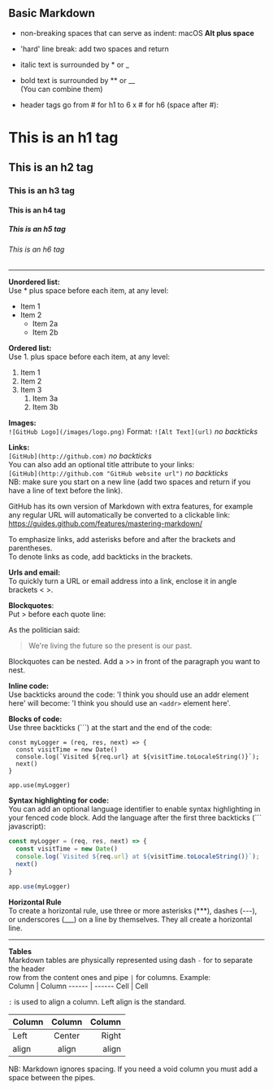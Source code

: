 ## Basic Markdown

* non-breaking spaces that can serve as indent: macOS **Alt plus space**
* 'hard' line break: add two spaces and return
* italic text is surrounded by * or _
* bold text is surrounded by ** or __  
(You can combine them)

* header tags go from # for h1 to 6 x # for h6 (space after #):

# This is an h1 tag
## This is an h2 tag
### This is an h3 tag
#### This is an h4 tag
##### This is an h5 tag
###### This is an h6 tag
------

**Unordered list:**  
Use * plus space before each item, at any level:
* Item 1
* Item 2
  * Item 2a
  * Item 2b

**Ordered list:**  
Use 1. plus space before each item, at any level:
1. Item 1
1. Item 2
1. Item 3
   1. Item 3a
   1. Item 3b

**Images:**  
`![GitHub Logo](/images/logo.png)`
Format: `![Alt Text](url)`  *no backticks*

**Links:**  
`[GitHub](http://github.com)`  *no backticks*  
You can also add an optional title attribute to your links:  
`[GitHub](http://github.com "GitHub website url")`  *no backticks*  
NB: make sure you start on a new line (add two spaces and return if you have a line of text before the link).

GitHub has its own version of Markdown with extra features, for example  
any regular URL will automatically be converted to a clickable link:  
https://guides.github.com/features/mastering-markdown/

To emphasize links, add asterisks before and after the brackets and parentheses.  
To denote links as code, add backticks in the brackets.

**Urls and email:**  
To quickly turn a URL or email address into a link, enclose it in angle  
brackets < >.

**Blockquotes**:  
Put > before each quote line:

As the politician said:

> We're living the future so
> the present is our past.

Blockquotes can be nested. Add a >> in front of the paragraph you want to nest.

**Inline code:**  
Use backticks around the code: 'I think you should use an addr element here' will become:  'I think you should use an `<addr>` element here'.

**Blocks of code:**  
Use three backticks (```) at the start and the end of the code:  
```
const myLogger = (req, res, next) => {
  const visitTime = new Date()
  console.log(`Visited ${req.url} at ${visitTime.toLocaleString()}`);
  next()
}

app.use(myLogger)
```

**Syntax highlighting for code:**  
You can add an optional language identifier to enable syntax highlighting in your fenced code block. Add the language after the first three backticks (``` javascript):

``` javascript
const myLogger = (req, res, next) => {
  const visitTime = new Date()
  console.log(`Visited ${req.url} at ${visitTime.toLocaleString()}`);
  next()
}

app.use(myLogger)
```

**Horizontal Rule**  
To create a horizontal rule, use three or more asterisks (***), dashes (---),  
or underscores (___) on a line by themselves. They all create a horizontal line.  

-----

**Tables**  
Markdown tables are physically represented using dash `-` for to separate the header  
row from the content ones and pipe `|` for columns. Example:  
Column | Column
------ | ------
Cell   | Cell    

`:` is used to align a column. Left align is the standard.

Column | Column | Column
:----- | :----: | -----:
Left   | Center | Right
align  | align  | align

NB: Markdown ignores spacing. If you need a void column you must add a space between the pipes.  
